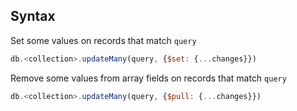 ## Syntax

Set some values on records that match `query`

```js
db.<collection>.updateMany(query, {$set: {...changes}})
```

Remove some values from array fields on records that match `query`

```js
db.<collection>.updateMany(query, {$pull: {...changes}})
```